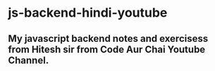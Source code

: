 # js-backend-hindi-youtube

## My javascript backend notes and exercisess from Hitesh sir from Code Aur Chai Youtube Channel.
